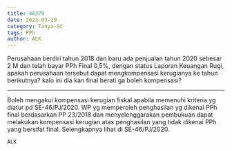 ```yaml
---
title: 48379
date: 2021-03-29
category: Tanya-SC
tags: PPh
author: ALK
---
```


Perusahaan berdiri tahun 2018 dan baru ada penjualan tahun 2020 sebesar 2 M dan telah bayar PPh Final 0,5%, dengan status Laporan Keuangan Rugi, apakah perusahaan tersebut dapat mengkompensasi kerugianya ke tahun berikutnya? kalo ini dia kan final berati ga boleh kompensasi?

---

Boleh mengakui kompensasi kerugian fiskal apabila memenuhi kriteria yg diatur pd SE-46/PJ/2020. WP yg memperoleh penghasilan yg dikenai PPh final berdasarkan PP 23/2018 dan menyelenggarakan pembukuan dapat melakukan kompensasi kerugian atas penghasilan yang tidak dikenai PPh yang bersifat final. Selengkapnya lihat di SE-46/PJ/2020.

`ALK`
